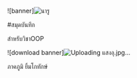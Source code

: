 ![banner]![นารู](https://github.com/BabyTsto/BabyTsto.github.io/assets/159879272/c029b333-cafb-4181-93f2-e144b6b23bc3)


#สมุดบันทึก

สำหรับวิชาOOP

![download banner]![Uploading แสงอุ.jpg…]()



ภาคภูมิ ยิ้มโกทักษ์
